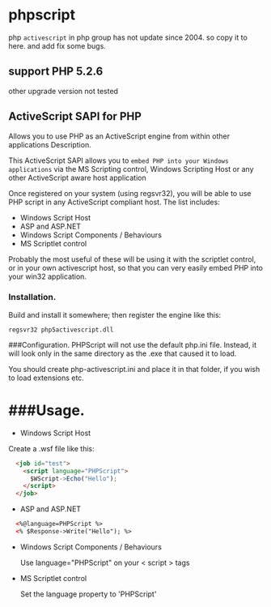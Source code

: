 # phpscript

php `activescript` in php group has not update since 2004.
so copy it to here. and add fix some bugs.
## support PHP 5.2.6
other upgrade version not tested

## ActiveScript SAPI for PHP 
Allows you to use PHP as an ActiveScript engine from within other applications
Description.

This ActiveScript SAPI allows you to `embed PHP into your Windows applications` via the MS Scripting control, Windows Scripting Host or any other ActiveScript aware host application

Once registered on your system (using regsvr32), you will be able to use
PHP script in any ActiveScript compliant host.  The list includes:

*  Windows Script Host
*  ASP and ASP.NET
*  Windows Script Components / Behaviours
*  MS Scriptlet control

Probably the most useful of these will be using it with the scriptlet
control, or in your own activescript host, so that you can very easily
embed PHP into your win32 application.

### Installation.
Build and install it somewhere; then register the engine like this:

    regsvr32 php5activescript.dll

###Configuration.
PHPScript will not use the default php.ini file.
Instead, it will look only in the same directory as the .exe that caused it to
load.

You should create php-activescript.ini and place it in that folder, if you wish
to load extensions etc.

###Usage.
======

*  Windows Script Host

  Create a .wsf file like this:
```html
  <job id="test">
    <script language="PHPScript">
	  $WScript->Echo("Hello");
	</script>
  </job>
```
  
*  ASP and ASP.NET
```html
  <%@language=PHPScript %>
  <% $Response->Write("Hello"); %>
```
*  Windows Script Components / Behaviours

    Use language="PHPScript" on your < script > tags

*  MS Scriptlet control

    Set the language property to 'PHPScript'
  
